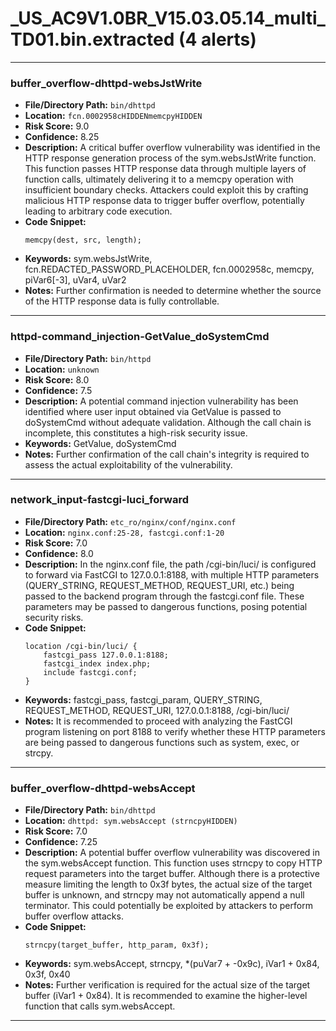 # _US_AC9V1.0BR_V15.03.05.14_multi_TD01.bin.extracted (4 alerts)

---

### buffer_overflow-dhttpd-websJstWrite

- **File/Directory Path:** `bin/dhttpd`
- **Location:** `fcn.0002958cHIDDENmemcpyHIDDEN`
- **Risk Score:** 9.0
- **Confidence:** 8.25
- **Description:** A critical buffer overflow vulnerability was identified in the HTTP response generation process of the sym.websJstWrite function. This function passes HTTP response data through multiple layers of function calls, ultimately delivering it to a memcpy operation with insufficient boundary checks. Attackers could exploit this by crafting malicious HTTP response data to trigger buffer overflow, potentially leading to arbitrary code execution.
- **Code Snippet:**
  ```
  memcpy(dest, src, length);
  ```
- **Keywords:** sym.websJstWrite, fcn.REDACTED_PASSWORD_PLACEHOLDER, fcn.0002958c, memcpy, piVar6[-3], uVar4, uVar2
- **Notes:** Further confirmation is needed to determine whether the source of the HTTP response data is fully controllable.

---
### httpd-command_injection-GetValue_doSystemCmd

- **File/Directory Path:** `bin/httpd`
- **Location:** `unknown`
- **Risk Score:** 8.0
- **Confidence:** 7.5
- **Description:** A potential command injection vulnerability has been identified where user input obtained via GetValue is passed to doSystemCmd without adequate validation. Although the call chain is incomplete, this constitutes a high-risk security issue.
- **Keywords:** GetValue, doSystemCmd
- **Notes:** Further confirmation of the call chain's integrity is required to assess the actual exploitability of the vulnerability.

---
### network_input-fastcgi-luci_forward

- **File/Directory Path:** `etc_ro/nginx/conf/nginx.conf`
- **Location:** `nginx.conf:25-28, fastcgi.conf:1-20`
- **Risk Score:** 7.0
- **Confidence:** 8.0
- **Description:** In the nginx.conf file, the path /cgi-bin/luci/ is configured to forward via FastCGI to 127.0.0.1:8188, with multiple HTTP parameters (QUERY_STRING, REQUEST_METHOD, REQUEST_URI, etc.) being passed to the backend program through the fastcgi.conf file. These parameters may be passed to dangerous functions, posing potential security risks.
- **Code Snippet:**
  ```
  location /cgi-bin/luci/ {
      fastcgi_pass 127.0.0.1:8188;
      fastcgi_index index.php;
      include fastcgi.conf;
  }
  ```
- **Keywords:** fastcgi_pass, fastcgi_param, QUERY_STRING, REQUEST_METHOD, REQUEST_URI, 127.0.0.1:8188, /cgi-bin/luci/
- **Notes:** It is recommended to proceed with analyzing the FastCGI program listening on port 8188 to verify whether these HTTP parameters are being passed to dangerous functions such as system, exec, or strcpy.

---
### buffer_overflow-dhttpd-websAccept

- **File/Directory Path:** `bin/dhttpd`
- **Location:** `dhttpd: sym.websAccept (strncpyHIDDEN)`
- **Risk Score:** 7.0
- **Confidence:** 7.25
- **Description:** A potential buffer overflow vulnerability was discovered in the sym.websAccept function. This function uses strncpy to copy HTTP request parameters into the target buffer. Although there is a protective measure limiting the length to 0x3f bytes, the actual size of the target buffer is unknown, and strncpy may not automatically append a null terminator. This could potentially be exploited by attackers to perform buffer overflow attacks.
- **Code Snippet:**
  ```
  strncpy(target_buffer, http_param, 0x3f);
  ```
- **Keywords:** sym.websAccept, strncpy, *(puVar7 + -0x9c), iVar1 + 0x84, 0x3f, 0x40
- **Notes:** Further verification is required for the actual size of the target buffer (iVar1 + 0x84). It is recommended to examine the higher-level function that calls sym.websAccept.

---
